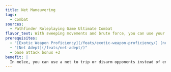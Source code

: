 ```yaml
---
title: Net Maneuvering
tags:
  - Combat
sources:
  - Pathfinder Roleplaying Game Ultimate Combat
flavor_text: With sweeping movements and brute force, you can use your net to put foes at a disadvantage.
prerequisites:
  - "[Exotic Weapon Proficiency](/feats/exotic-weapon-proficiency/) (net)"
  - "[Net Adept](/feats/net-adept/)"
  - base attack bonus +3
benefit: |
  In melee, you can use a net to trip or disarm opponents instead of entangling them. You gain a +2 bonus on disarm checks made to use a net in this way. Further, if you have an opponent entangled in your net, you can attempt to drag or reposition that opponent as long as he is within your net's reach or you control the trailing rope on your net.
---
```


